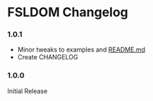 # FSLDOM Changelog

### 1.0.1
- Minor tweaks to examples and [README.md](./README.md)
- Create  CHANGELOG


### 1.0.0
Initial Release